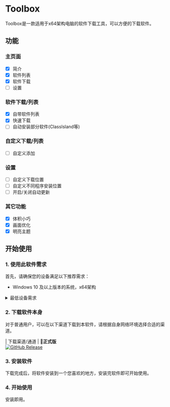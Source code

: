 # Toolbox

Toolbox是一款适用于x64架构电脑的软件下载工具，可以方便的下载软件。

## 功能
### 主页面
- [X] 简介
- [X] 软件列表
- [X] 软件下载
- [ ] 设置
### 软件下载/列表
- [X] 自带软件列表
- [X] 快速下载
- [ ] 自动安装部分软件(ClassIsland等)
### 自定义下载/列表
- [ ] 自定义添加
### 设置
- [ ] 自定义下载位置
- [ ] 自定义不同程序安装位置
- [ ] 开启/关闭自动更新
### 其它功能
- [X] 体积小巧
- [X] 画面优化
- [X] 明亮主题

## 开始使用

### 1. 使用此软件需求

首先，请确保您的设备满足以下推荐需求：
- Windows 10 及以上版本的系统，x64架构

<details>
<summary>最低设备需求</summary>

Toolbox 理论上可以在以下的系统环境中运行：

- Windows 7 及以上版本系统，x64架构

**注意：在这些系统上运行 Lzy Toolbox 可能会出现下载不稳定的情况。**

> ⚠️**不建议在 Windows 10 以下的系统运行本应用。**

</details>

### 2. 下载软件本身

对于普通用户，可以在以下渠道下载到本软件，请根据自身网络环境选择合适的渠道。

| 下载渠道/通道 | **🚀正式版** <br/>[![GitHub Release](https://img.shields.io/github/v/release/lzy98276/LZY-Toolbox?style=flat-square&logo=GitHub&color=%233fb950)](https://github.com/lzy98276/LZY-Toolbox/releases/latest)

### 3. 安装软件

下载完成后，将软件安装到一个您喜欢的地方，安装完软件即可开始使用。

### 4. 开始使用

安装即用。
